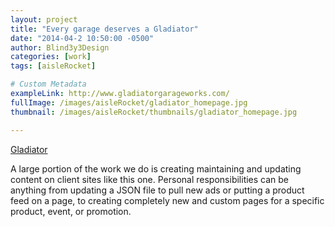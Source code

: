 ```yaml
---
layout: project
title: "Every garage deserves a Gladiator"
date: "2014-04-2 10:50:00 -0500"
author: Blind3y3Design
categories: [work]
tags: [aisleRocket]

# Custom Metadata
exampleLink: http://www.gladiatorgarageworks.com/
fullImage: /images/aisleRocket/gladiator_homepage.jpg
thumbnail: /images/aisleRocket/thumbnails/gladiator_homepage.jpg

---
```


[Gladiator](http://www.gladiatorgarageworks.com/)

A large portion of the work we do is creating maintaining and updating content on client sites like this one. Personal responsibilities can be anything from updating a JSON file to pull new ads or putting a product feed on a page, to creating completely new and custom pages for a specific product, event, or promotion.